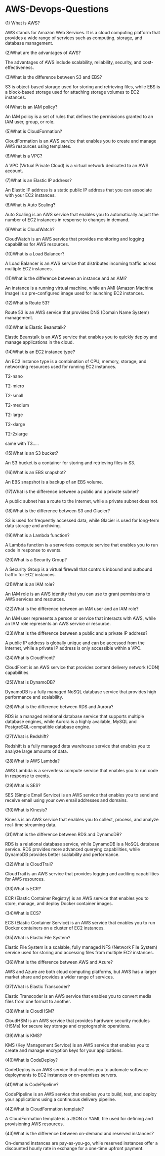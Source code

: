 # AWS-Devops-Questions


(1) What is AWS?

 AWS stands for Amazon Web Services. It is a cloud computing platform that provides a wide range of services such as computing, storage, and database management.

(2)What are the advantages of AWS?

 The advantages of AWS include scalability, reliability, security, and cost-effectiveness.

(3)What is the difference between S3 and EBS?
 
 S3 is object-based storage used for storing and retrieving files, while EBS is a block-based storage used for attaching storage volumes to EC2 instances.

(4)What is an IAM policy?

 An IAM policy is a set of rules that defines the permissions granted to an IAM user, group, or role.

(5)What is CloudFormation?
 
 CloudFormation is an AWS service that enables you to create and manage AWS resources using templates.

(6)What is a VPC?
 
 A VPC (Virtual Private Cloud) is a virtual network dedicated to an AWS account.

(7)What is an Elastic IP address?
 
 An Elastic IP address is a static public IP address that you can associate with your EC2 instances.

(8)What is Auto Scaling?

 Auto Scaling is an AWS service that enables you to automatically adjust the number of EC2 instances in response to changes in demand.

(9)What is CloudWatch?
 
 CloudWatch is an AWS service that provides monitoring and logging capabilities for AWS resources.

(10)What is a Load Balancer?
 
 A Load Balancer is an AWS service that distributes incoming traffic across multiple EC2 instances.

(11)What is the difference between an instance and an AMI?

 An instance is a running virtual machine, while an AMI (Amazon Machine Image) is a pre-configured image used for launching EC2 instances.

(12)What is Route 53?
 
 Route 53 is an AWS service that provides DNS (Domain Name System) management.

(13)What is Elastic Beanstalk?
 
 Elastic Beanstalk is an AWS service that enables you to quickly deploy and manage applications in the cloud.

(14)What is an EC2 instance type?
 
 An EC2 instance type is a combination of CPU, memory, storage, and networking resources used for running EC2 instances.

 T2-nano

T2-micro

T2-small

T2-medium

T2-large

T2-xlarge

T2-2xlarge

same with T3.....

(15)What is an S3 bucket?
 
 An S3 bucket is a container for storing and retrieving files in S3.

(16)What is an EBS snapshot?
 
 An EBS snapshot is a backup of an EBS volume.

(17)What is the difference between a public and a private subnet?
 
 A public subnet has a route to the Internet, while a private subnet does not.

(18)What is the difference between S3 and Glacier?
 
 S3 is used for frequently accessed data, while Glacier is used for long-term data storage and archiving.

(19)What is a Lambda function?
 
 A Lambda function is a serverless compute service that enables you to run code in response to events.

(20)What is a Security Group?
 
 A Security Group is a virtual firewall that controls inbound and outbound traffic for EC2 instances.

(21)What is an IAM role?
 
 An IAM role is an AWS identity that you can use to grant permissions to AWS services and resources.

(22)What is the difference between an IAM user and an IAM role?
 
 An IAM user represents a person or service that interacts with AWS, while an IAM role represents an AWS service or resource.

(23)What is the difference between a public and a private IP address?
 
 A public IP address is globally unique and can be accessed from the Internet, while a private IP address is only accessible within a VPC.

(24)What is CloudFront?

 CloudFront is an AWS service that provides content delivery network (CDN) capabilities.

(25)What is DynamoDB?

 DynamoDB is a fully managed NoSQL database service that provides high performance and scalability.

(26)What is the difference between RDS and Aurora?
 
 RDS is a managed relational database service that supports multiple database engines, while Aurora is a highly available, MySQL and PostgreSQL-compatible database engine.

(27)What is Redshift?
 
 Redshift is a fully managed data warehouse service that enables you to analyze large amounts of data.

(28)What is AWS Lambda?
 
 AWS Lambda is a serverless compute service that enables you to run code in response to events.

(29)What is SES?

 SES (Simple Email Service) is an AWS service that enables you to send and receive email using your own email addresses and domains.

(30)What is Kinesis?

 Kinesis is an AWS service that enables you to collect, process, and analyze real-time streaming data.

(31)What is the difference between RDS and DynamoDB?
 
 RDS is a relational database service, while DynamoDB is a NoSQL database service. RDS provides more advanced querying capabilities, while DynamoDB provides better scalability and 
 performance.

(32)What is CloudTrail?
 
 CloudTrail is an AWS service that provides logging and auditing capabilities for AWS resources.

(33)What is ECR?

 ECR (Elastic Container Registry) is an AWS service that enables you to store, manage, and deploy Docker container images.

(34)What is ECS?

 ECS (Elastic Container Service) is an AWS service that enables you to run Docker containers on a cluster of EC2 instances.

(35)What is Elastic File System?

 Elastic File System is a scalable, fully managed NFS (Network File System) service used for storing and accessing files from multiple EC2 instances.

(36)What is the difference between AWS and Azure?
 
 AWS and Azure are both cloud computing platforms, but AWS has a larger market share and provides a wider range of services.

(37)What is Elastic Transcoder?
 
 Elastic Transcoder is an AWS service that enables you to convert media files from one format to another.

(38)What is CloudHSM?
 
 CloudHSM is an AWS service that provides hardware security modules (HSMs) for secure key storage and cryptographic operations.

(39)What is KMS?

 KMS (Key Management Service) is an AWS service that enables you to create and manage encryption keys for your applications.

(40)What is CodeDeploy?
 
 CodeDeploy is an AWS service that enables you to automate software deployments to EC2 instances or on-premises servers.

(41)What is CodePipeline?
 
 CodePipeline is an AWS service that enables you to build, test, and deploy your applications using a continuous delivery pipeline.

(42)What is CloudFormation template?
 
 A CloudFormation template is a JSON or YAML file used for defining and provisioning AWS resources.

(43)What is the difference between on-demand and reserved instances?

 On-demand instances are pay-as-you-go, while reserved instances offer a discounted hourly rate in exchange for a one-time upfront payment.

